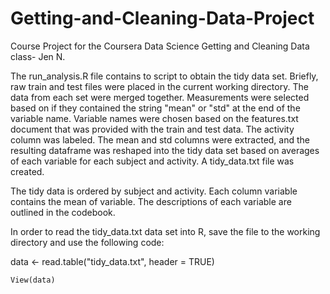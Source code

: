 # Getting-and-Cleaning-Data-Project
Course Project for the Coursera Data Science Getting and Cleaning Data class-
Jen N.

The run_analysis.R file contains to script to obtain the tidy data set.  Briefly, raw train and test files were placed in the current working directory.  The data from each set were merged together.  Measurements were selected based on if they contained the string "mean" or "std" at the end of the variable name.  Variable names were chosen based on the features.txt document that was provided with the train and test data.  The activity column was labeled.  The mean and std columns were extracted, and the resulting dataframe was reshaped into the tidy data set based on averages of each variable for each subject and activity. A tidy_data.txt file was created.  

The tidy data is ordered by subject and activity.  Each column variable contains the mean of variable.  The descriptions of each variable are outlined in the codebook.

In order to read the tidy_data.txt data set into R, save the file to the working directory and use the following code:

data <- read.table("tidy_data.txt", header = TRUE) 


    View(data)
